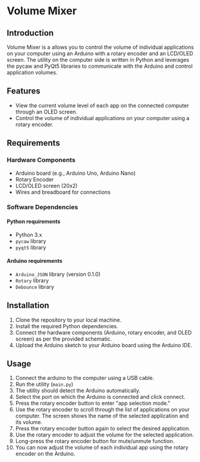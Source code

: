 # Volume Mixer

## Introduction

Volume Mixer is a allows you to control the volume of individual applications on your computer using an Arduino with a rotary encoder and an LCD/OLED screen. The utility on the computer side is written in Python and leverages the pycaw and PyQt5 libraries to communicate with the Arduino and control application volumes.

## Features

- View the current volume level of each app on the connected computer through an OLED screen.
- Control the volume of individual applications on your computer using a rotary encoder.

## Requirements

### Hardware Components

- Arduino board (e.g., Arduino Uno, Arduino Nano)
- Rotary Encoder
- LCD/OLED screen (20x2)
- Wires and breadboard for connections

### Software Dependencies

#### Python requirements

- Python 3.x
- `pycaw` library
- `pyqt5` library

#### Arduino requirements

- `Arduino_JSON` library (version 0.1.0)
- `Rotary` library
- `Debounce` library

## Installation

1. Clone the repository to your local machine.
2. Install the required Python dependencies.
3. Connect the hardware components (Arduino, rotary encoder, and OLED screen) as per the provided schematic.
4. Upload the Arduino sketch to your Arduino board using the Arduino IDE.

## Usage

1. Connect the arduino to the computer using a USB cable.
2. Run the utility (`main.py`)
3. The utility should detect the Arduino automatically.
4. Select the port on which the Arduino is connected and click connect.
5. Press the rotary encoder button to enter "app selection mode."
6. Use the rotary encoder to scroll through the list of applications on your computer. The screen shows the name of the selected application and its volume.
7. Press the rotary encoder button again to select the desired application.
8. Use the rotary encoder to adjust the volume for the selected application.
9. Long-press the rotary encoder button for mute/unmute function.
10. You can now adjust the volume of each individual app using the rotary encoder on the Arduino.

